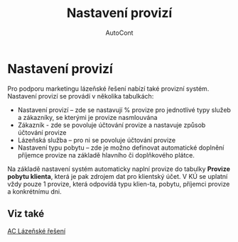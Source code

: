 ﻿---
    title: "Nastavení provizí"
    author: AutoCont
    ms.date: 04/30/2018
    ms.topic: article
    ms.prod: dynamics-nav-2017
    ms.contentlocale: cs-cz
    ms.lasthandoff: 04/30/2018
---

# Nastavení provizí

Pro podporu marketingu lázeňské řešení nabízí také provizní systém. Nastavení provizí se provádí v několika tabulkách:
-	Nastavení provizí – zde se nastavují % provize pro jednotlivé typy služeb a zákazníky, se kterými je provize nasmlouvána
-	Zákazník - zde se povoluje účtování provize a nastavuje způsob účtování provize
-	Lázeňská služba – pro ni se povoluje účtování provize
-	Nastavení typu pobytu – zde je možno definovat automatické doplnění příjemce provize na základě hlavního či doplňkového plátce.

Na základě nastavení systém automaticky naplní provize do tabulky **Provize pobytu klienta**, která je pak zdrojem dat pro klientský účet. V KÚ se uplatní vždy pouze 1 provize, která odpovídá typu klien-ta, pobytu, příjemci provize a konkrétnímu dni.  



## <a name="see-also"></a>Viz také
[AC Lázeňské řešení](ac-spa-solution.md)